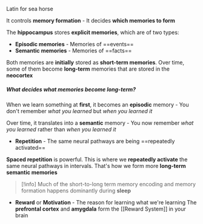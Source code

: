 Latin for sea horse

It controls **memory formation** - It decides **which memories to form**

The **hippocampus** stores **explicit memories**, which are of two types:
- **Episodic memories** - Memories of ==events==
- **Semantic memories** - Memories of ==facts==

Both memories are **initially** stored as **short-term memories**. Over time, some of them become **long-term** memories that are stored in the **neocortex**

##### What decides what memories become long-term? 
When we learn something at **first**, it becomes an **episodic** memory - You don't remember *what you learned* but *when you learned it*

Over time, it translates into a **semantic** memory - You now remember *what you learned* rather than *when you learned it*

- **Repetition** - The same neural pathways are being ==repeatedly activated==

**Spaced repetition** is powerful. This is where we **repeatedly activate** the same neural pathways in intervals. That's how we form more **long-term semantic memories**

>[!info]
>Much of the short-to-long term memory encoding and memory formation happens dominantly during **sleep**

* **Reward** or **Motivation** - The reason for learning what we're learning
The **prefrontal cortex** and **amygdala** form the [[Reward System]] in your brain

